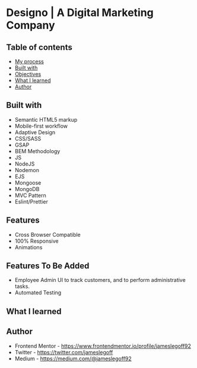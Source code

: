#  Designo | A Digital Marketing Company

## Table of contents
- [My process](#my-process)
- [Built with](#built-with)
- [Objectives](#objectives)
- [What I learned](#what-i-learned)
- [Author](#author)

## Built with

- Semantic HTML5 markup
- Mobile-first workflow
- Adaptive Design
- CSS/SASS
- GSAP
- BEM Methodology
- JS
- NodeJS
- Nodemon
- EJS
- Mongoose
- MongoDB
- MVC Pattern
- Eslint/Prettier


## Features

- Cross Browser Compatible 
- 100% Responsive
- Animations


## Features To Be Added
- Employee Admin UI to track customers, and to perform administrative tasks.
- Automated Testing


## What I learned


## Author

- Frontend Mentor - https://www.frontendmentor.io/profile/jameslegoff92
- Twitter - https://twitter.com/jameslegoff
- Medium - https://medium.com/@jameslegoff92
